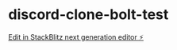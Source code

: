 # discord-clone-bolt-test

[Edit in StackBlitz next generation editor ⚡️](https://stackblitz.com/~/github.com/DeciStudios/discord-clone-bolt-test)